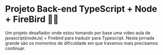 # Projeto Back-end TypeScript + Node + FireBird 🐦‍🔥
Um projeto desafiador onde estou tomando por base uma vídeo aula de javascript(nodeJs) + Firebird para traduzir para Typescript.
Nesta jornada grande são os momentos de dificuldade em que travamos mais precisamos continuar.
